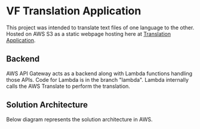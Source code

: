 # VF Translation Application

This project was intended to translate text files of one language to the other. Hosted on AWS S3 as a static webpage hosting here at [Translation Application](http://dlp-translation-app.s3-website-us-west-2.amazonaws.com).

## Backend

AWS API Gateway acts as a backend along with Lambda functions handling those APIs. Code for Lambda is in the branch "lambda".
Lambda internally calls the AWS Translate to perform the translation.

## Solution Architecture

Below diagram represents the solution architecture in AWS.
